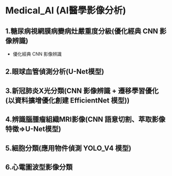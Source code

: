 # Medical_AI (AI醫學影像分析)

## 1.糖尿病視網膜病變病灶嚴重度分級(優化經典 CNN 影像辨識)
   - 優化經典 CNN 影像辨識
   
## 2.眼球血管偵測分析(U-Net模型)

## 3.新冠肺炎X光分類(CNN 影像辨識 + 遷移學習優化(以資料擴增優化創建 EfficientNet 模型))

## 4.辨識腦腫瘤組織MRI影像(CNN 語意切割、萃取影像特徵=>U-Net模型)

## 5.細胞分類(應用物件偵測 YOLO_V4 模型)

## 6.心電圖波型影像分類
